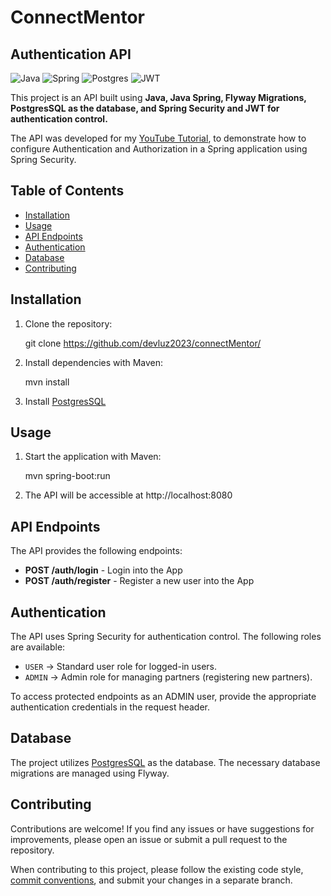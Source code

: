 
# ConnectMentor

## Authentication API

![Java](https://img.shields.io/badge/java-%23ED8B00.svg?style=for-the-badge&logo=openjdk&logoColor=white)
![Spring](https://img.shields.io/badge/spring-%236DB33F.svg?style=for-the-badge&logo=spring&logoColor=white)
![Postgres](https://img.shields.io/badge/postgres-%23316192.svg?style=for-the-badge&logo=postgresql&logoColor=white)
![JWT](https://img.shields.io/badge/JWT-black?style=for-the-badge&logo=JSON%20web%20tokens)

This project is an API built using **Java, Java Spring, Flyway Migrations, PostgresSQL as the database, and Spring Security and JWT for authentication control.**

The API was developed for my [YouTube Tutorial](https://www.youtube.com/watch?v=5w-YCcOjPD0), to demonstrate how to configure Authentication and Authorization in a Spring application using Spring Security.

## Table of Contents

- [Installation](#installation)
- [Usage](#usage)
- [API Endpoints](#api-endpoints)
- [Authentication](#authentication)
- [Database](#database)
- [Contributing](#contributing)

## Installation

1. Clone the repository:

   
    git clone https://github.com/devluz2023/connectMentor/
    

2. Install dependencies with Maven:

    
    mvn install
    

3. Install [PostgresSQL](https://www.postgresql.org/)

## Usage

1. Start the application with Maven:

    
    mvn spring-boot:run
    

2. The API will be accessible at http://localhost:8080

## API Endpoints

The API provides the following endpoints:

- **POST /auth/login** - Login into the App
- **POST /auth/register** - Register a new user into the App

## Authentication

The API uses Spring Security for authentication control. The following roles are available:

- `USER` -> Standard user role for logged-in users.
- `ADMIN` -> Admin role for managing partners (registering new partners).

To access protected endpoints as an ADMIN user, provide the appropriate authentication credentials in the request header.

## Database

The project utilizes [PostgresSQL](https://www.postgresql.org/) as the database. The necessary database migrations are managed using Flyway.

## Contributing

Contributions are welcome! If you find any issues or have suggestions for improvements, please open an issue or submit a pull request to the repository.

When contributing to this project, please follow the existing code style, [commit conventions](https://www.conventionalcommits.org/en/v1.0.0/), and submit your changes in a separate branch.

